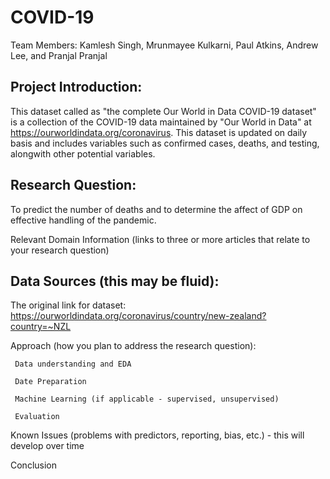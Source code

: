 # COVID-19 
Team Members: Kamlesh Singh, Mrunmayee Kulkarni, Paul Atkins, Andrew Lee, and Pranjal Pranjal

## Project Introduction:

This dataset called as "the complete Our World in Data COVID-19 dataset" is a collection of the COVID-19 data maintained by "Our World in Data" at https://ourworldindata.org/coronavirus. This dataset is updated on daily basis and includes variables such as confirmed cases, deaths, and testing, alongwith other potential variables. 

## Research Question:
To predict the number of deaths and to determine the affect of GDP on effective handling of the pandemic.

Relevant Domain Information (links to three or more articles that relate to your research question)

## Data Sources (this may be fluid): 
The original link for dataset: https://ourworldindata.org/coronavirus/country/new-zealand?country=~NZL 

Approach (how you plan to address the research question):

     Data understanding and EDA

     Date Preparation

     Machine Learning (if applicable - supervised, unsupervised)

     Evaluation

Known Issues (problems with predictors, reporting, bias, etc.) - this will develop over time

Conclusion
